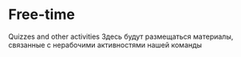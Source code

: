 # Free-time
Quizzes and other activities
Здесь будут размещаться материалы, связанные с нерабочими активностями нашей команды
